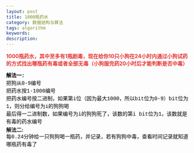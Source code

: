 ```yaml
---
layout: post
title: 1000瓶药水
category: 数据结构与算法
tags: algorithm
keywords: 
description: 
---
```


**<span
style="color:#e53333;">1000瓶药水，其中至多有1瓶剧毒，现在给你10只小狗在24小时内通过小狗试药的方式找出哪瓶药有毒或者全部无毒（小狗服完药20小时后才能判断是否中毒）</span>**

<span class="Apple-style-span"
style="widows:2;text-transform:none;text-indent:0px;display:inline !important;font:14px/21px verdana, 'courier new';white-space:normal;orphans:2;float:none;letter-spacing:normal;color:#000000;word-spacing:0px;-webkit-text-size-adjust:auto;-webkit-text-stroke-width:0px;">**解法一:**\
 把狗从0-9编号</span>\
 <span class="Apple-style-span"
style="widows:2;text-transform:none;text-indent:0px;display:inline !important;font:14px/21px verdana, 'courier new';white-space:normal;orphans:2;float:none;letter-spacing:normal;color:#000000;word-spacing:0px;-webkit-text-size-adjust:auto;-webkit-text-stroke-width:0px;">把药水按1-1000编号</span>\
 <span class="Apple-style-span"
style="widows:2;text-transform:none;text-indent:0px;display:inline !important;font:14px/21px verdana, 'courier new';white-space:normal;orphans:2;float:none;letter-spacing:normal;color:#000000;word-spacing:0px;-webkit-text-size-adjust:auto;-webkit-text-stroke-width:0px;">把药水编号按二进制，如果第i位（因为最大1000，所以bit位为0-9）bit位为1，则分给编号为i的狗狗喝</span>\
 <span class="Apple-style-span"
style="widows:2;text-transform:none;text-indent:0px;display:inline !important;font:14px/21px verdana, 'courier new';white-space:normal;orphans:2;float:none;letter-spacing:normal;color:#000000;word-spacing:0px;-webkit-text-size-adjust:auto;-webkit-text-stroke-width:0px;">最后得一二进制数，如果编号为i的狗狗死了，该数的第i
bit位为1，该数就是有毒的药水编号</span>\
 **解法二:**\
 <span class="Apple-style-span"
style="widows:2;text-transform:none;text-indent:0px;display:inline !important;font:14px/21px verdana, 'courier new';white-space:normal;orphans:2;float:none;letter-spacing:normal;color:#000000;word-spacing:0px;-webkit-text-size-adjust:auto;-webkit-text-stroke-width:0px;">每0.24分钟给一只狗狗喝一瓶药，并记录，若有狗狗中毒，查看时间记录就知道哪瓶药有毒了</span>









